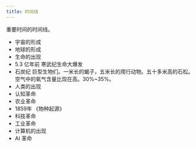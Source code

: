 ```yaml
---
title: 时间线
---
```


重要时间的时间线。

* 宇宙的形成
* 地球的形成
* 生命的出现
* 5.3 亿年前 寒武纪生命大爆发
* 石炭纪 巨型生物们。一米长的蝎子，五米长的爬行动物。五十多米高的石松。 空气中的氧气含量比现在高。30%~35%。
* 人类的出现
* 认知革命
* 农业革命
* 1859年 《物种起源》
* 科技革命
* 工业革命
* 计算机的出现
* AI 革命
